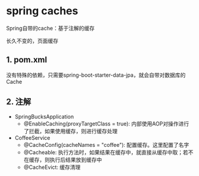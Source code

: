 # spring caches

Spring自带的cache：基于注解的缓存

长久不变的，页面缓存

## 1. pom.xml

没有特殊的依赖，只需要spring-boot-starter-data-jpa，就会自带对数据库的Cache

## 2. 注解

- SpringBucksApplication
  - @EnableCaching(proxyTargetClass = true): 内部使用AOP对操作进行了拦截，如果使用缓存，则进行缓存处理
- CoffeeService
  - @CacheConfig(cacheNames = "coffee"): 配置缓存。这里配置了名字
  - @Cacheable: 执行方法时，如果结果在缓存中，就直接从缓存中取；若不在缓存，则执行后结果放到缓存中
  - @CacheEvict: 缓存清理